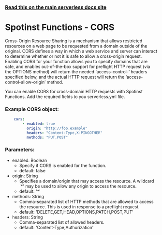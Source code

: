<!--
title: Serverless Framework - Spotinst Functions Guide - CORS
menuText: CORS
menuOrder: 8
description: How to enable and use CORS
layout: Doc
-->

<!-- DOCS-SITE-LINK:START automatically generated -->
### [Read this on the main serverless docs site](https://www.serverless.com/framework/docs/providers/spotinst/guide/cors)
<!-- DOCS-SITE-LINK:END -->

# Spotinst Functions - CORS
Cross-Origin Resource Sharing is a mechanism that allows restricted resources on a web page to be requested from a domain outside of the original. CORS defines a way in which a web service and server can interact to determine whether or not it is safe to allow a cross-origin request. Enabling CORS for your function allows you to specify domains that are safe, and enables out-of-the-box support for preflight HTTP request (via the OPTIONS method) will return the needed ‘access-control-’ headers specified below, and the actual HTTP request will return the ‘access-control-allow-origin’ method.

You can enable CORS for cross-domain HTTP requests with Spotinst Functions. Add the required fields to you serverless.yml file.

### Example CORS object:
```yml
    cors:
        - enabled: true
          origin: "http://foo.example"
          headers: "Content-Type,X-PINGOTHER"
          methods: "PUT,POST"
```

### Parameters:
  - enabled: Boolean
    - Specify if CORS is enabled for the function.
    - default: false
  - origin: String
    - Specifies a domain/origin that may access the resource. A wildcard '*' may be used to allow any origin to access the resource.
    - default: '*'
  - methods: String
    - Comma-separated list of HTTP methods that are allowed to access the resource. This is used in response to a preflight request.
    - default: 'DELETE,GET,HEAD,OPTIONS,PATCH,POST,PUT'
  - headers: String
    - Comma-separated list of allowed headers.
    - default: 'Content-Type,Authorization'
  



